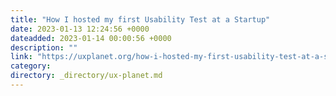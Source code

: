 ```yaml
---
title: "How I hosted my first Usability Test at a Startup"
date: 2023-01-13 12:24:56 +0000
dateadded: 2023-01-14 00:00:56 +0000
description: ""
link: "https://uxplanet.org/how-i-hosted-my-first-usability-test-at-a-startup-afa7fa8e69db?source=rss----819cc2aaeee0---4"
category:
directory: _directory/ux-planet.md
---
```


